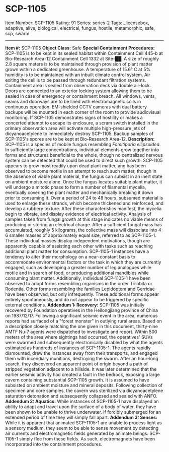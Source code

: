 # SCP-1105
Item Number: SCP-1105
Rating: 91
Series: series-2
Tags: _licensebox, adaptive, alive, biological, electrical, fungus, hostile, metamorphic, safe, scp, swarm

---

**Item #:** SCP-1105
**Object Class:** Safe
**Special Containment Procedures:** SCP-1105 is to be kept in its sealed habitat within Containment Cell 445-b at Bio-Research Area-12 Containment Cell 1332 at Site-██. A size of roughly 2.8 square meters is to be maintained through provision of plant matter grown within a dedicated greenhouse. A temperature of 15.6° C at 5% humidity is to be maintained with an inbuilt climate control system. Air exiting the cell is to be passed through redundant filtration systems. Containment area is sealed from observation deck via double air-lock. Doors are connected to an exterior locking system allowing them to be sealed in case of emergency or containment breach.
All windows, vents, seams and doorways are to be lined with electromagnetic coils in continuous operation. EM-shielded CCTV cameras with dual battery backups will be mounted in each corner of the room to provide audiovisual monitoring. If SCP-1105 demonstrates signs of hostility or makes a concerted attempt to escape its enclosure, a scram switch installed in the primary observation area will activate multiple high-pressure jets of dicyanoacetylene to immediately destroy SCP-1105.
Backup samples of SCP-1105's spores are to be kept at Bio-Research Area-12.
**Description:** SCP-1105 is a species of mobile fungus resembling _Fomitiporia ellipsoidea_. In sufficiently large concentrations, individual elements grow together into forms and structures beneficial to the whole, though no centralized nervous system can be detected that could be used to direct such growth. SCP-1105 appears to grow most readily upon dead plant matter, and has been observed to become motile in an attempt to reach such matter, though in the absence of viable plant material, the fungus can subsist in an inert state on ambient moisture alone.
Once the fungus locates suitable plant matter, it will undergo a mitotic phase to form a number of filamental mycelia, eventually covering the plant matter and mechanically breaking it down prior to consuming it. Over a period of 24 to 48 hours, subsumed material is used to enlarge these strands, which become thickened and reinforced, and develop a rubbery texture. After these characteristics manifest, the mycelia begin to vibrate, and display evidence of electrical activity. Analysis of samples taken from fungal growth at this stage indicates no viable means of producing or storing an electrical charge.
After a sufficient fungal mass has accumulated, roughly 5 kilograms, the collective mass will dissociate into 4-6 smaller masses of approximately equal size, referred to as SCP-1105-1. These individual masses display independent motivations, though are apparently capable of assisting each other with tasks such as reaching additional plant matter for consumption.
SCP-1105-1 instances have a tendency to alter their morphology on a near-constant basis to accommodate environmental factors or the task in which they are currently engaged, such as developing a greater number of leg analogues while motile and in search of food, or producing additional mandibles while consuming plant matter. Additionally, individual SCP-1105-1 have been observed to adopt forms resembling organisms in the order Trilobita or Rodentia. Other forms resembling the families Lepidoptera and Gerridae have been observed, but only infrequently. These additional forms appear entirely spontaneously, and do not appear to be triggered by specific external conditions.
**Addendum 1: Recovery:** SCP-1105 was initially recovered by Foundation operatives in the Heilongjiang province of China on 1987/12/17. Following a significant seismic event in the area, numerous reports had surfaced of a "forest monster" in outlying rural areas. Based on a description closely matching the one given in this document, thirty-nine AMTF Nu-7 agents were dispatched to investigate and report. Within 500 meters of the area where sightings had occurred, the operatives' SUVs were swarmed and subsequently electronically disabled by what the agents estimated as hundreds of instances of SCP-1105-1. The agents rapidly dismounted, drew the instances away from their transports, and engaged them with incendiary munitions, destroying the swarm. After an hour-long search, they discovered an apparent point of origin beyond a path of stripped vegetation adjacent to a hillside. It was later determined that the earlier seismic activity had created a fault in the bedrock, exposing a large cavern containing substantial SCP-1105 growth. It is assumed to have subsisted on ambient moisture and mineral deposits. Following collection of specimen and core samples, the cavern was sterilized via dicyanoacetylene saturation detonation and subsequently collapsed and sealed with ANFO.
**Addendum 2: Aquatics:** While instances of SCP-1105-1 have displayed an ability to adapt and travel upon the surface of a body of water, they have been shown to be unable to thrive underwater. If forcibly submerged for an extended period of time they will simply fall apart.
**Addendum 3: Senses:** While it is apparent that animated SCP-1105-1 are unable to process light as a sensory medium, they seem to be able to sense movement by detecting air currents and electromagnetic fields generated by animate beings. SCP-1105-1 simply flee from these fields. As such, electromagnets have been incorporated into the containment procedures.